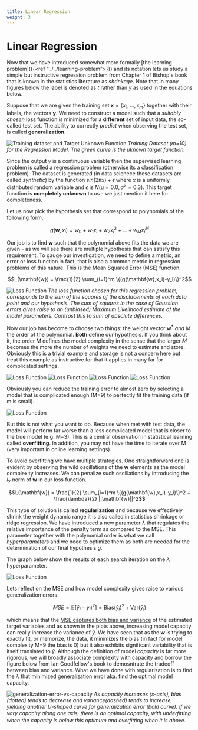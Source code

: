 ```yaml
---
title: Linear Regression
weight: 3
---
```


# Linear Regression

Now that we have introduced somewhat more formally [the learning problem]({{<ref "../../learning-problem">}}) and its notation lets us study a simple but instructive regression problem from Chapter 1 of Bishop's book that is known in the statistics literature as *shrinkage*. Note that in many figures below the label is denoted as $t$ rather than $y$ as used in the equations below.

Suppose that we are given the training set  $\mathbf{x} = \{x_1,...,x_m\}$ together with their labels, the vectors $\mathbf{y}$. We need to construct a model such that a *suitably chosen* loss function is minimized for a **different** set of input data, the so-called test set. The ability to correctly *predict* when observing the test set, is called **generalization**. 

![Training dataset and Target Unknown Function](images/Figure1.2.png)
*Training Dataset (m=10) for the Regression Model. The green curve is the uknown target function.*

Since the output $y$ is a continuous variable then the supervised learning problem is called a regression problem (otherwise its a classification problem). The dataset is generated (in data scienece these datasets are called *synthetic*) by the function $sin(2 \pi x) + ϵ$ where $x$ is a uniformly distributed random variable and $ϵ$ is $N(\mu=0.0, \sigma^2=0.3)$. This target function is **completely unknown** to us - we just mention it here for completeness.  

Let us now pick the hypothesis set that correspond to polynomials of the following form,

$$g(\mathbf{w},x_i) = w_0 + w_1 x_i + w_2 x_i^2 + ... + w_M x_i^M$$

Our job is to find $\mathbf{w}$ such that the polynomial above fits the data we are given - as we will see there are multiple hypothesis that can satisfy this requirement. To gauge our investigation, we need to define a metric, an error or loss function in fact, that is also a common metric in regression problems of this nature. This is the Mean Squared Error (MSE) function. 

$$L(\mathbf{w}) = \frac{1}{2} \sum_{i=1}^m \{(g(\mathbf{w},x_i)-y_i)\}^2$$

![Loss Function](images/Figure1.3.png)
*The loss function chosen for this regression problem, corresponds to the sum of the squares of the displacements of each data point and our hypothesis. The sum of squares in the case of Gaussian errors gives raise to an (unbiased) Maximum Likelihood estimate of the model parameters. Contrast this to sum of absolute differences.*

Now our job has become to choose two things: the weight vector $\mathbf{w^*}$ *and* $M$ the order of the polynomial. **Both** define our hypothesis.  If you think about it, the order $M$ defines the model complexity in the sense that the larger $M$ becomes the more the number of weights we need to estimate and store. Obviously this is a trivial example and storage is not a concern here but treat this example as instructive for that it applies in many far for complicated settings. 

![Loss Function](images/Figure1.4a.png)
![Loss Function](images/Figure1.4b.png)
![Loss Function](images/Figure1.4c.png)
![Loss Function](images/Figure1.4d.png)

Obviously you can reduce the training error to almost zero by selecting a model that is complicated enough (M=9) to perfectly fit the training data (if m is small).  

![Loss Function](images/Figure1.5.png)

But this is not what you want to do. Because when met with test data, the model will perform far worse than a less complicated model that is closer to the true model (e.g. M=3). This is a central observation in statistical learning called **overfitting**. In addition, you may not have the time to iterate over M (very important in online learning settings). 

To avoid overfitting we have multiple strategies. One straightforward one is evident by observing the wild oscillations of the $\mathbf{w}$ elements as the model complexity increases. We can penalize such oscillations by introducing the $l_2$ norm of $\mathbf{w}$ in our loss function.

$$L(\mathbf{w}) = \frac{1}{2} \sum_{i=1}^m \{(g(\mathbf{w},x_i)-y_i)\}^2 + \frac{\lambda}{2} ||\mathbf{w}||^2$$

This type of solution is called **regularization** and because we effectively shrink the weight dynamic range it is also called in statistics shrinkage or ridge regression. We have introduced a new parameter $\lambda$ that regulates the relative importance of the penalty term as compared to the MSE. This parameter together with the polynomial order is what we call *hyperparameters* and we need to optimize them as both are needed for the determination of our final hypothesis $g$. 

The graph below show the results of each search iteration on the $\lambda$ hyperparameter.

![Loss Function](images/Figure1.8.png)


Lets reflect on the MSE and how model complexity gives raise to various generalization errors. 

$$MSE = \mathbb{E}[\hat{y}_i - y_i)^2] = \mathrm{Bias}(\hat{y}_i)^2 + \mathrm{Var}(\hat{y}_i)$$

which means that the [MSE captures both bias and variance](https://en.wikipedia.org/wiki/Mean_squared_error) of the estimated target variables and as shown in the plots above, increasing model capacity can really increase the variance of $\hat{y}$. We have seen that as the $\mathbf{w}$ is trying to exactly fit, or memorize, the data, it minimizes the bias (in fact for model complexity M=9 the bias is 0) but it also exhibits significant variability that is itself translated to $\hat{y}$. Although the definition of model *capacity* is far more rigorous, we will broadly associate complexity with capacity and borrow the figure below from Ian Goodfellow's book to demosntrate the tradeoff between bias and variance. What we have done with regularization is to find the $\lambda$ that minimized generalization error aka. find the optimal model capacity. 

![generalization-error-vs-capacity](images/generalization-capacity.png)
*As capacity increases (x-axis), bias (dotted) tends to decrease and variance(dashed) tends to increase, yielding another U-shaped curve for generalization error (bold curve). If we vary capacity along one axis, there is an optimal capacity, with underﬁtting when the capacity is below this optimum and overﬁtting when it is above.*
